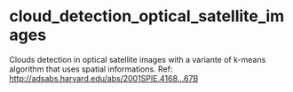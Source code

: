 # cloud_detection_optical_satellite_images
Clouds detection in optical satellite images with a variante of k-means algorithm that uses spatial informations.
Ref:
http://adsabs.harvard.edu/abs/2001SPIE.4168...67B
